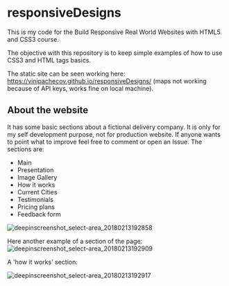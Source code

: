 # responsiveDesigns
This is my code for the Build Responsive Real World Websites with HTML5 and CSS3 course.

The objective with this repository is to keep simple examples of how to use CSS3 and HTML tags basics.

The static site can be seen working here: https://vinipachecov.github.io/responsiveDesigns/ (maps not working because of API keys, works fine on local machine).

## About the website

It has some basic sections about a fictional delivery company. It is only for my self development purpose, not for production website. If anyone wants to point what to improve feel free to comment or open an Issue. The sections are:

* Main
* Presentation
* Image Gallery
* How it works
* Current Cities
* Testimonials
* Pricing plans
* Feedback form

![deepinscreenshot_select-area_20180213192858](https://user-images.githubusercontent.com/2838834/36175206-d46e478a-10f5-11e8-9e84-28d349d14bb4.png)

Here another example of a section of the page:
![deepinscreenshot_select-area_20180213192909](https://user-images.githubusercontent.com/2838834/36175193-c8bc2c68-10f5-11e8-9e7a-b4e828931f8f.png)


A 'how it works' section:

![deepinscreenshot_select-area_20180213192917](https://user-images.githubusercontent.com/2838834/36175020-4382a64e-10f5-11e8-99d1-4db66060b892.png)

